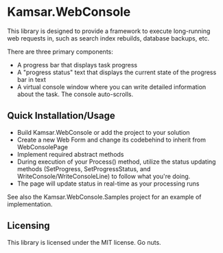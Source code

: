 # Kamsar.WebConsole

This library is designed to provide a framework to execute long-running web requests in, such as search index rebuilds, database backups, etc.

There are three primary components:

* A progress bar that displays task progress
* A "progress status" text that displays the current state of the progress bar in text
* A virtual console window where you can write detailed information about the task. The console auto-scrolls.

## Quick Installation/Usage

* Build Kamsar.WebConsole or add the project to your solution
* Create a new Web Form and change its codebehind to inherit from WebConsolePage
* Implement required abstract methods
* During execution of your Process() method, utilize the status updating methods (SetProgress, SetProgressStatus, and WriteConsole/WriteConsoleLine) to follow what you're doing.
* The page will update status in real-time as your processing runs

See also the Kamsar.WebConsole.Samples project for an example of implementation.

## Licensing

This library is licensed under the MIT license. Go nuts.